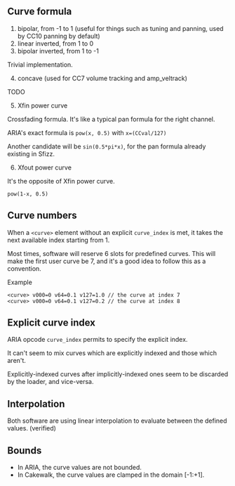 ## Curve formula

1. bipolar, from -1 to 1 (useful for things such as tuning and panning, used by CC10 panning by default)
2. linear inverted, from 1 to 0
3. bipolar inverted, from 1 to -1

Trivial implementation.

4. concave (used for CC7 volume tracking and amp_veltrack)

TODO

5. Xfin power curve

Crossfading formula.
It's like a typical pan formula for the right channel.

ARIA's exact formula is `pow(x, 0.5)` with `x=(CCval/127)`

Another candidate will be `sin(0.5*pi*x)`, for the pan formula already existing in Sfizz.

6. Xfout power curve

It's the opposite of Xfin power curve.

`pow(1-x, 0.5)`

## Curve numbers

When a `<curve>` element without an explicit `curve_index` is met, it takes the next available index starting from 1.

Most times, software will reserve 6 slots for predefined curves.
This will make the first user curve be 7, and it's a good idea to follow this as a convention.

Example
```
<curve> v000=0 v64=0.1 v127=1.0 // the curve at index 7
<curve> v000=0 v64=0.1 v127=0.2 // the curve at index 8
```

## Explicit curve index

ARIA opcode `curve_index` permits to specify the explicit index.

It can't seem to mix curves which are explicitly indexed and those which aren't.

Explicitly-indexed curves after implicitly-indexed ones seem to be discarded by the loader, and vice-versa.

## Interpolation

Both software are using linear interpolation to evaluate between the defined values. (verified)

## Bounds

- In ARIA, the curve values are not bounded.
- In Cakewalk, the curve values are clamped in the domain [-1:+1].